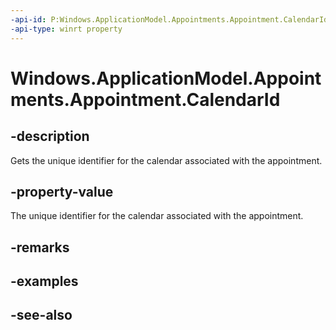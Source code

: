 ----api-id: P:Windows.ApplicationModel.Appointments.Appointment.CalendarId
-api-type: winrt property
---<!-- Property syntaxpublic string CalendarId { get; }--># Windows.ApplicationModel.Appointments.Appointment.CalendarId## -descriptionGets the unique identifier for the calendar associated with the appointment.## -property-valueThe unique identifier for the calendar associated with the appointment.## -remarks## -examples## -see-also